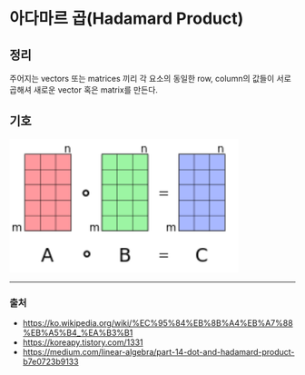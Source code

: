 # 아다마르 곱(Hadamard Product)
## 정리
주어지는 vectors 또는 matrices 끼리 각 요소의 동일한 row, column의 값들이 서로 곱해셔 새로운 vector 혹은 matrix를 만든다. 

## 기호
<img src ="image/스크린샷 2022-11-22 오후 10.47.29.png" width = "80%">

-----
### 출처
* https://ko.wikipedia.org/wiki/%EC%95%84%EB%8B%A4%EB%A7%88%EB%A5%B4_%EA%B3%B1
* https://koreapy.tistory.com/1331
* https://medium.com/linear-algebra/part-14-dot-and-hadamard-product-b7e0723b9133

